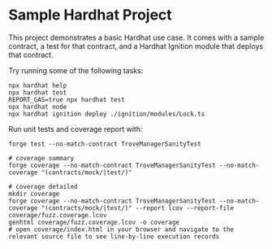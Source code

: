 # Sample Hardhat Project

This project demonstrates a basic Hardhat use case. It comes with a sample contract, a test for that contract, and a Hardhat Ignition module that deploys that contract.

Try running some of the following tasks:

```shell
npx hardhat help
npx hardhat test
REPORT_GAS=true npx hardhat test
npx hardhat node
npx hardhat ignition deploy ./ignition/modules/Lock.ts
```

Run unit tests and coverage report with:
```shell
forge test --no-match-contract TroveManagerSanityTest

# coverage summary
forge coverage --no-match-contract TroveManagerSanityTest --no-match-coverage "(contracts/mock/|test/)"

# coverage detailed
mkdir coverage
forge coverage --no-match-contract TroveManagerSanityTest --no-match-coverage "(contracts/mock/|test/)" --report lcov --report-file coverage/fuzz.coverage.lcov
genhtml coverage/fuzz.coverage.lcov -o coverage
# open coverage/index.html in your browser and navigate to the relevant source file to see line-by-line execution records
```